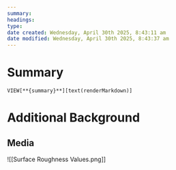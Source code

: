 ```yaml
---
summary:
headings:
type:
date created: Wednesday, April 30th 2025, 8:43:11 am
date modified: Wednesday, April 30th 2025, 8:43:37 am
---
```


# Summary

`VIEW[**{summary}**][text(renderMarkdown)]`

# Additional Background

## Media

![[Surface Roughness Values.png]]

